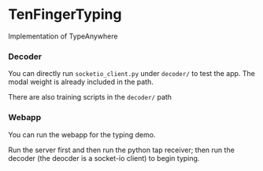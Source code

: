 # TenFingerTyping
Implementation of TypeAnywhere

### Decoder
You can directly run `socketio_client.py` under `decoder/` to test the app. The modal weight is already included in the path.

There are also training scripts in the `decoder/` path

### Webapp
You can run the webapp for the typing demo. 

Run the server first and then run the python tap receiver; then run the decoder (the deocder is a socket-io client) to  begin typing. 

